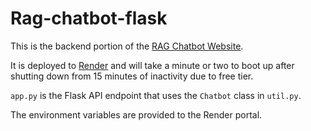# Rag-chatbot-flask

This is the backend portion of the [RAG Chatbot Website](https://github.com/Different-Matters/rag-chatbot-site).

It is deployed to [Render](https://render.com/) and will take a minute or two to boot up after shutting down from 15 minutes of inactivity due to free tier. 

`app.py` is the Flask API endpoint that uses the `Chatbot` class in `util.py`.

The environment variables are provided to the Render portal. 